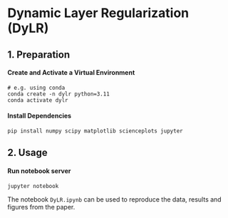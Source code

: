 # Dynamic Layer Regularization (DyLR)


## 1. Preparation

#### Create and Activate a Virtual Environment

```
# e.g. using conda
conda create -n dylr python=3.11
conda activate dylr
```

#### Install Dependencies

```
pip install numpy scipy matplotlib scienceplots jupyter
```

## 2. Usage

#### Run notebook server

```
jupyter notebook
```

The notebook `DyLR.ipynb` can be used to reproduce the data, results and figures from the paper. 
